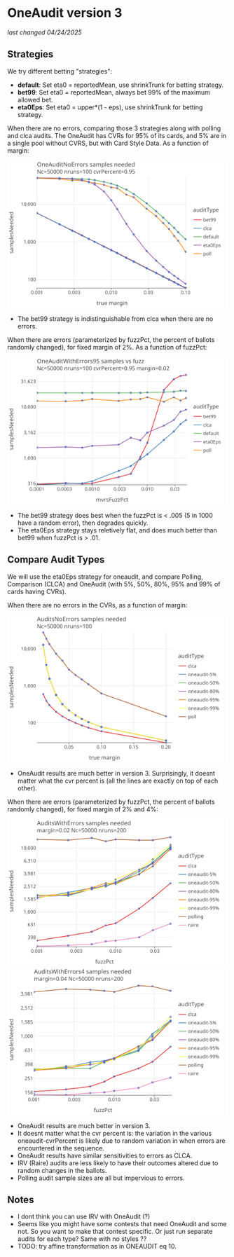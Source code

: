 # OneAudit version 3 
_last changed 04/24/2025_

## Strategies

We try different betting "strategies":

* **default**: Set eta0 = reportedMean, use shrinkTrunk for betting strategy.
* **bet99**: Set eta0 = reportedMean, always bet 99% of the maximum allowed bet.
* **eta0Eps**: Set eta0 = upper*(1 - eps), use shrinkTrunk for betting strategy.

When there are no errors, comparing those 3 strategies along with polling and clca audits. The OneAudit has CVRs for 95% of its cards, and 
5% are in a single pool without CVRS, but with Card Style Data. As a function of margin:

<a href="https://johnlcaron.github.io/rlauxe/docs/plots/oneaudit3/OneAuditNoErrors/OneAuditNoErrorsLogLog.html" rel="OneAuditNoErrorsLogLog">![OneAuditNoErrorsLogLog](plots/oneaudit3/OneAuditNoErrors/OneAuditNoErrorsLogLog.png)</a>

* The bet99 strategy is indistinguishable from clca when there are no errors.

When there are errors (parameterized by fuzzPct, the percent  of ballots randomly changed), for fixed margin of 2%. 
As a function of fuzzPct:

<a href="https://johnlcaron.github.io/rlauxe/docs/plots/oneaudit3/OneAuditWithErrors95/OneAuditWithErrors95LogLog.html" rel="OneAuditNoErrorsLogLog">![OneAuditNoErrorsLogLog](plots/oneaudit3/OneAuditWithErrors95/OneAuditWithErrors95LogLog.png)</a>

* The bet99 strategy does best when the fuzzPct is < .005 (5 in 1000 have a random error), then degrades quickly.
* The eta0Eps strategy stays reletively flat, and does much better than bet99 when fuzzPct is > .01.

## Compare Audit Types

We will use the eta0Eps strategy for oneaudit, and compare Polling, Comparison (CLCA) and OneAudit (with 5%, 50%, 80%, 95% and 99% of cards having CVRs).

When there are no errors in the CVRs, as a function of margin:

<a href="https://johnlcaron.github.io/rlauxe/docs/plots/oneaudit3/AuditsNoErrors/AuditsNoErrorsLogLinear.html" rel="AuditsNoErrorsLogLinear">![AuditsNoErrorsLogLinear](plots/oneaudit3/AuditsNoErrors/AuditsNoErrorsLogLinear.png)</a>

* OneAudit results are much better in version 3. Surprisingly, it doesnt matter what the cvr percent is (all the lines are exactly on top of each other).

When there are errors (parameterized by fuzzPct, the percent of ballots randomly changed), for fixed margin of 2% and 4%:

<a href="https://johnlcaron.github.io/rlauxe/docs/plots/oneaudit3/AuditsWithErrors/AuditsWithErrorsLogLog.html" rel="AuditsWithErrorsLogLog">![AuditsWithErrorsLogLog](plots/oneaudit3/AuditsWithErrors/AuditsWithErrorsLogLog.png)</a>
<a href="https://johnlcaron.github.io/rlauxe/docs/plots/oneaudit3/AuditsWithErrors/AuditsWithErrors4LogLog.html" rel="AuditsNoErrors4LogLog">![AuditsNoErrors4LogLog](plots/oneaudit3/AuditsWithErrors/AuditsWithErrors4LogLog.png)</a>

* OneAudit results are much better in version 3. 
* It doesnt matter what the cvr percent is: the variation in the various oneaudit-cvrPercent is likely due to random 
  variation in when errors are encountered in the sequence.
* OneAudit results have similar sensitivities to errors as CLCA.
* IRV (Raire) audits are less likely to have their outcomes altered due to random changes in the ballots.
* Polling audit sample sizes are all but impervious to errors.

## Notes

* I dont think you can use IRV with OneAudit (?)
* Seems like you might have some contests that need OneAudit and some not. So you want to make that contest specific. Or
  just run separate audits for each type? Same with no styles ??
* TODO: try affine transformation as in ONEAUDIT eq 10.

